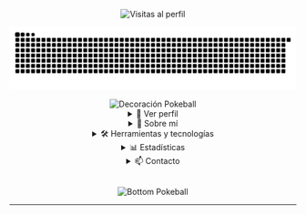 <!-- Contador de visitas -->
<p align="center">
  <img src="https://komarev.com/ghpvc/?username=tobias-tj&style=plastic&color=blueviolet" alt="Visitas al perfil"/>
</p>

<!-- Snake animación -->
<p align="center">
  <img src="https://github.com/7oSkaaa/7oSkaaa/blob/output/github-contribution-grid-snake.svg?" alt="Snake Game"/>
</p>

<div align="center">

<img src="https://user-images.githubusercontent.com/44261381/209363264-ac854d3c-2cc2-44c4-928e-8a08d1013f46.png" alt="Decoración Pokeball" />

<details>
<summary>👤 Ver perfil</summary>

<br>

<div align="center">
  <img src="https://readme-typing-svg.demolab.com?font=Fira+Code&pause=1000&color=2F80ED&center=true&vCenter=true&width=500&lines=Hola%2C+soy+Alejandro+Prieto;Desarrollador+de+Software" alt="typing intro" />
</div>

</details>

<details>
<summary>🧠 Sobre mí</summary>

```js
/**
 * Representa a Alejandro Prieto.
 *
 * @param {string} ubicación - Asunción, Paraguay 🇵🇾
 * @param {string[]} idiomas - Español, Inglés, Portugués, Guaraní.
 * @param {string} profesion - Analista y Desarrollador de Software.
 * @param {string[]} especialidades - Oracle APEX, PL/SQL, React, TypeScript.
 * @param {string[]} intereses - Inteligencia Artificial, Educación, Proyectos sociales.
 * @param {string} lema - Nunca estarás listo, pero igual hacelo.
 */

```
</details> <details> <summary>🛠️ Herramientas y tecnologías</summary> <div align="center"> 
<kbd>Lenguajes</kbd><br>
<img width="30" src="https://cdn.jsdelivr.net/gh/devicons/devicon/icons/javascript/javascript-original.svg" title="JavaScript"/>
<img width="30" src="https://cdn.jsdelivr.net/gh/devicons/devicon/icons/typescript/typescript-original.svg" title="TypeScript"/>
<img width="30" src="https://cdn.jsdelivr.net/gh/devicons/devicon/icons/plsql/plsql-original.svg" title="PL/SQL"/>
<img width="30" src="https://cdn.jsdelivr.net/gh/devicons/devicon/icons/java/java-original.svg" title="Java"/>

<kbd>Frontend</kbd><br>
<img width="30" src="https://cdn.jsdelivr.net/gh/devicons/devicon/icons/html5/html5-original.svg" title="HTML5"/>
<img width="30" src="https://cdn.jsdelivr.net/gh/devicons/devicon/icons/css3/css3-original.svg" title="CSS3"/>
<img width="30" src="https://cdn.jsdelivr.net/gh/devicons/devicon/icons/react/react-original.svg" title="React"/>

<kbd>Backend</kbd><br>
<img width="30" src="https://cdn.jsdelivr.net/gh/devicons/devicon/icons/oracle/oracle-original.svg" title="Oracle"/>
<img width="30" src="https://cdn.jsdelivr.net/gh/devicons/devicon/icons/nodejs/nodejs-original.svg" title="NodeJS"/>

<kbd>Bases de datos</kbd><br>
<img width="30" src="https://cdn.jsdelivr.net/gh/devicons/devicon/icons/mysql/mysql-original.svg" title="MySQL"/>
<img width="30" src="https://cdn.jsdelivr.net/gh/devicons/devicon/icons/postgresql/postgresql-original.svg" title="PostgreSQL"/>

<kbd>Herramientas</kbd><br>
<img width="30" src="https://cdn.jsdelivr.net/gh/devicons/devicon/icons/git/git-original.svg" title="Git"/>
<img width="30" src="https://cdn.jsdelivr.net/gh/devicons/devicon/icons/github/github-original.svg" title="GitHub"/>
<img width="30" src="https://cdn.jsdelivr.net/gh/devicons/devicon/icons/vscode/vscode-original.svg" title="VS Code"/>

</div> </details> <details> <summary>📊 Estadísticas</summary> <p align="center"> <img src="https://github-readme-stats.vercel.app/api?username=tobias-tj&show_icons=true&theme=tokyonight" alt="GitHub Stats de Alejandro Prieto" /> </p> </details> <details> <summary>📫 Contacto</summary> <p align="center"> <a href="https://www.linkedin.com/in/alejandroprietodev/" target="_blank"> <img src="https://img.shields.io/badge/LinkedIn-0A66C2?style=for-the-badge&logo=linkedin&logoColor=white" alt="LinkedIn"> </a> <a href="mailto:alejandrop.developer@gmail.com"> <img src="https://img.shields.io/badge/Gmail-EA4335?style=for-the-badge&logo=gmail&logoColor=white" alt="Email"> </a> <a href="https://github.com/MrNxt"> <img src="https://img.shields.io/badge/GitHub-181717?style=for-the-badge&logo=github&logoColor=white" alt="GitHub"> </a> </p> </details> <br> <p align="center"> <img src="https://user-images.githubusercontent.com/44261381/209363271-905d2a5e-8a18-44c0-a450-45dddd4d5036.png" alt="Bottom Pokeball" /> </p> 

------
